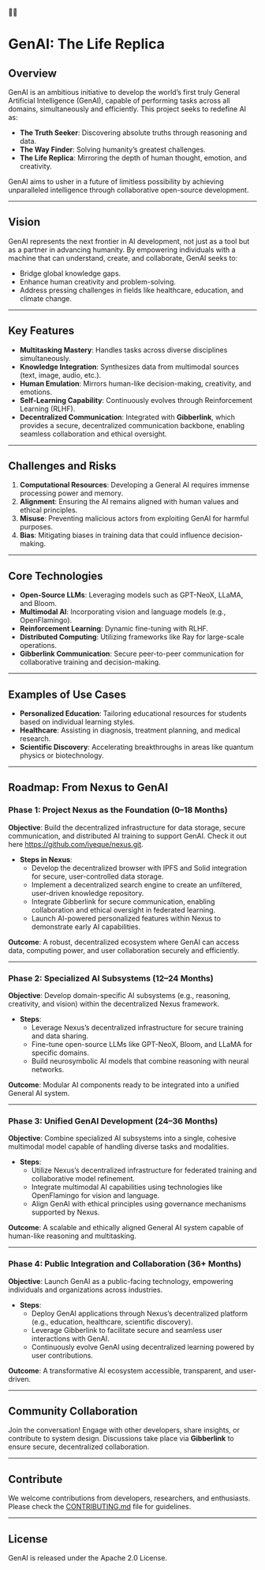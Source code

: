 🤖🌐
# GenAI: The Life Replica

## **Overview**
GenAI is an ambitious initiative to develop the world’s first truly General Artificial Intelligence (GenAI), capable of performing tasks across all domains, simultaneously and efficiently. This project seeks to redefine AI as:
- **The Truth Seeker**: Discovering absolute truths through reasoning and data.
- **The Way Finder**: Solving humanity’s greatest challenges.
- **The Life Replica**: Mirroring the depth of human thought, emotion, and creativity.

GenAI aims to usher in a future of limitless possibility by achieving unparalleled intelligence through collaborative open-source development.

---

## **Vision**
GenAI represents the next frontier in AI development, not just as a tool but as a partner in advancing humanity. By empowering individuals with a machine that can understand, create, and collaborate, GenAI seeks to:
- Bridge global knowledge gaps.
- Enhance human creativity and problem-solving.
- Address pressing challenges in fields like healthcare, education, and climate change.

---

## **Key Features**
- **Multitasking Mastery**: Handles tasks across diverse disciplines simultaneously.
- **Knowledge Integration**: Synthesizes data from multimodal sources (text, image, audio, etc.).
- **Human Emulation**: Mirrors human-like decision-making, creativity, and emotions.
- **Self-Learning Capability**: Continuously evolves through Reinforcement Learning (RLHF).
- **Decentralized Communication**: Integrated with **Gibberlink**, which provides a secure, decentralized communication backbone, enabling seamless collaboration and ethical oversight.

---

## **Challenges and Risks**
1. **Computational Resources**: Developing a General AI requires immense processing power and memory.
2. **Alignment**: Ensuring the AI remains aligned with human values and ethical principles.
3. **Misuse**: Preventing malicious actors from exploiting GenAI for harmful purposes.
4. **Bias**: Mitigating biases in training data that could influence decision-making.

---

## **Core Technologies**
- **Open-Source LLMs**: Leveraging models such as GPT-NeoX, LLaMA, and Bloom.
- **Multimodal AI**: Incorporating vision and language models (e.g., OpenFlamingo).
- **Reinforcement Learning**: Dynamic fine-tuning with RLHF.
- **Distributed Computing**: Utilizing frameworks like Ray for large-scale operations.
- **Gibberlink Communication**: Secure peer-to-peer communication for collaborative training and decision-making.

---

## **Examples of Use Cases**
- **Personalized Education**: Tailoring educational resources for students based on individual learning styles.
- **Healthcare**: Assisting in diagnosis, treatment planning, and medical research.
- **Scientific Discovery**: Accelerating breakthroughs in areas like quantum physics or biotechnology.

---

## **Roadmap: From Nexus to GenAI**

### **Phase 1: Project Nexus as the Foundation (0–18 Months)**
**Objective**: Build the decentralized infrastructure for data storage, secure communication, and distributed AI training to support GenAI. Check it out here https://github.com/iyeque/nexus.git. 

- **Steps in Nexus**:
  - Develop the decentralized browser with IPFS and Solid integration for secure, user-controlled data storage.
  - Implement a decentralized search engine to create an unfiltered, user-driven knowledge repository.
  - Integrate Gibberlink for secure communication, enabling collaboration and ethical oversight in federated learning.
  - Launch AI-powered personalized features within Nexus to demonstrate early AI capabilities.

**Outcome**: A robust, decentralized ecosystem where GenAI can access data, computing power, and user collaboration securely and efficiently.

---

### **Phase 2: Specialized AI Subsystems (12–24 Months)**
**Objective**: Develop domain-specific AI subsystems (e.g., reasoning, creativity, and vision) within the decentralized Nexus framework.

- **Steps**:
  - Leverage Nexus’s decentralized infrastructure for secure training and data sharing.
  - Fine-tune open-source LLMs like GPT-NeoX, Bloom, and LLaMA for specific domains.
  - Build neurosymbolic AI models that combine reasoning with neural networks.

**Outcome**: Modular AI components ready to be integrated into a unified General AI system.

---

### **Phase 3: Unified GenAI Development (24–36 Months)**
**Objective**: Combine specialized AI subsystems into a single, cohesive multimodal model capable of handling diverse tasks and modalities.

- **Steps**:
  - Utilize Nexus’s decentralized infrastructure for federated training and collaborative model refinement.
  - Integrate multimodal AI capabilities using technologies like OpenFlamingo for vision and language.
  - Align GenAI with ethical principles using governance mechanisms supported by Nexus.

**Outcome**: A scalable and ethically aligned General AI system capable of human-like reasoning and multitasking.

---

### **Phase 4: Public Integration and Collaboration (36+ Months)**
**Objective**: Launch GenAI as a public-facing technology, empowering individuals and organizations across industries.

- **Steps**:
  - Deploy GenAI applications through Nexus’s decentralized platform (e.g., education, healthcare, scientific discovery).
  - Leverage Gibberlink to facilitate secure and seamless user interactions with GenAI.
  - Continuously evolve GenAI using decentralized learning powered by user contributions.

**Outcome**: A transformative AI ecosystem accessible, transparent, and user-driven.

---

## **Community Collaboration**
Join the conversation! Engage with other developers, share insights, or contribute to system design. Discussions take place via **Gibberlink** to ensure secure, decentralized collaboration.

---

## **Contribute**
We welcome contributions from developers, researchers, and enthusiasts. Please check the [CONTRIBUTING.md](./CONTRIBUTING.md) file for guidelines.

---

## **License**
GenAI is released under the Apache 2.0 License.
